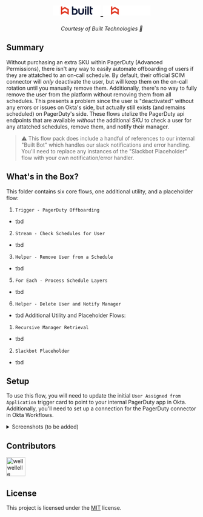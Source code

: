 <h1 align="center">
    <a href="https://getbuilt.com/#gh-light-mode-only">
    <img width="25%" src="https://github.com/BuiltTechnologies-IT/Okta-Workflows/blob/main/Adobe%20User%20Management/assets/images/built-logo-light-mode.svg">
    </a>
    <a href="https://getbuilt.com/#gh-dark-mode-only">
    <img width="25%" src="https://github.com/BuiltTechnologies-IT/Okta-Workflows/blob/main/Adobe%20User%20Management/assets/images/built-logo-dark-mode.svg">
    </a>
</h1>

<p align="center">
  <i align="center">Courtesy of Built Technologies 🚀</i>
</p>


## Summary
Without purchasing an extra SKU within PagerDuty (Advanced Permissions), there isn't any way to easily automate offboarding of users if they are attatched to an on-call schedule. By default, their official SCIM connector will _only_ deactivate the user, but will keep them on the on-call rotation until you manually remove them. Additionally, there's no way to fully remove the user from the platform without removing them from all schedules. This presents a problem since the user is "deactivated" without any errors or issues on Okta's side, but actually still exists (and remains scheduled) on PagerDuty's side. These flows utelize the PagerDuty api endpoints that are available _without_ the additional SKU to check a user for any attatched schedules, remove them, and notify their manager.

> :warning: This flow pack does include a handful of references to our internal "Built Bot" which handles our slack notifications and error handling. You'll need to replace any instances of the "Slackbot Placeholder" flow with your own notification/error handler.

## What's in the Box?
This folder contains six core flows, one additional utility, and a placeholder flow:
1. `Trigger - PagerDuty Offboarding`
- tbd
2. `Stream - Check Schedules for User`
- tbd
3. `Helper - Remove User from a Schedule`
- tbd
5. `For Each - Process Schedule Layers`
- tbd
6. `Helper - Delete User and Notify Manager`
- tbd
Additional Utility and Placeholder Flows:
1. `Recursive Manager Retrieval`
- tbd
2. `Slackbot Placeholder`
- tbd

## Setup
To use this flow, you will need to update the initial `User Assigned from Application` trigger card to point to your internal PagerDuty app in Okta. Additionally, you'll need to set up a connection for the PagerDuty connector in Okta Workflows.

<details>
<summary>
  Screenshots (to be added)
</summary>

</details>

## Contributors

<!---
npx contributor-faces --exclude "*bot*" --limit 70 --repo "https://github.com/amplication/amplication"

change the height and width for each of the contributors from 80 to 50.
--->

[//]: contributor-faces
<a href="https://github.com/wellwellelle"><img src="https://avatars.githubusercontent.com/u/57826707?v=4" title="wellwellelle" width="50" height="50"></a>

## License
This project is licensed under the [MIT](./LICENSE) license.